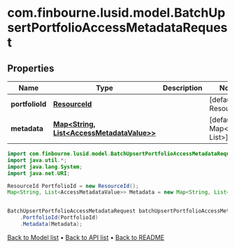 # com.finbourne.lusid.model.BatchUpsertPortfolioAccessMetadataRequest

## Properties

Name | Type | Description | Notes
------------ | ------------- | ------------- | -------------
**portfolioId** | [**ResourceId**](ResourceId.md) |  | [default to ResourceId]
**metadata** | [**Map&lt;String, List&lt;AccessMetadataValue&gt;&gt;**](List.md) |  | [default to Map<String, List<AccessMetadataValue>>]

```java
import com.finbourne.lusid.model.BatchUpsertPortfolioAccessMetadataRequest;
import java.util.*;
import java.lang.System;
import java.net.URI;

ResourceId PortfolioId = new ResourceId();
Map<String, List<AccessMetadataValue>> Metadata = new Map<String, List<AccessMetadataValue>>();


BatchUpsertPortfolioAccessMetadataRequest batchUpsertPortfolioAccessMetadataRequestInstance = new BatchUpsertPortfolioAccessMetadataRequest()
    .PortfolioId(PortfolioId)
    .Metadata(Metadata);
```


[Back to Model list](../README.md#documentation-for-models) &#8226; [Back to API list](../README.md#documentation-for-api-endpoints) &#8226; [Back to README](../README.md)
